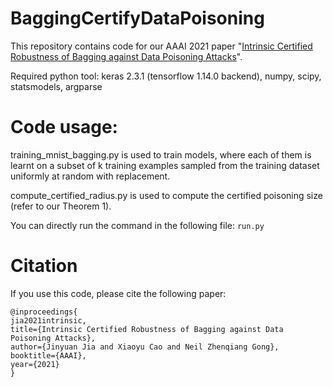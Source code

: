 # BaggingCertifyDataPoisoning
This repository contains code for our AAAI 2021 paper "[Intrinsic Certified Robustness of Bagging against Data Poisoning Attacks](https://arxiv.org/pdf/2008.04495.pdf)".

Required python tool: keras 2.3.1 (tensorflow 1.14.0 backend), numpy, scipy, statsmodels, argparse

# Code usage: 

training_mnist_bagging.py is used to train models, where each of them is learnt on a subset of k training examples sampled from the training dataset uniformly at random with replacement. 

compute_certified_radius.py is used to compute the certified poisoning size (refer to our Theorem 1). 

You can directly run the command in the following file: ```run.py ``` 

# Citation 

If you use this code, please cite the following paper: 

```
@inproceedings{
jia2021intrinsic,
title={Intrinsic Certified Robustness of Bagging against Data Poisoning Attacks},
author={Jinyuan Jia and Xiaoyu Cao and Neil Zhenqiang Gong},
booktitle={AAAI},
year={2021}
}
```
